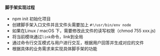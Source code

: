 #### 脚手架实现过程
- npm init 初始化项目
- 创建脚手架入口文件并且文件头需要加上 `#!/usr/bin/env node`
- 如果在Linux / macOS 下，需要修改此文件的读写权限（chmod 755 xxx.js)
- 将当前模块通过`link`命令，link到全局
- 通过命令行交互模式与用户进行交互，根据用户回答并生成对应的文件
- 根据具体的业务需求来实现具体脚手架的功能